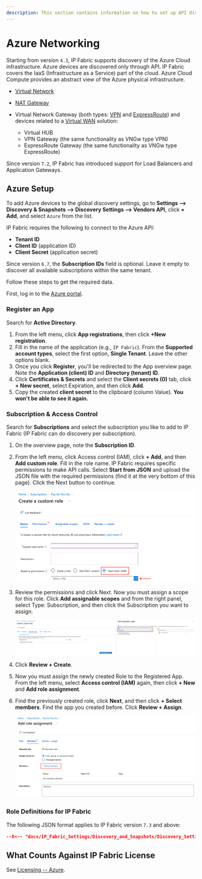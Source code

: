```yaml
---
description: This section contains information on how to set up API discovery for Azure.
---
```


# Azure Networking

Starting from version `4.3`, IP Fabric supports discovery of the Azure Cloud
infrastructure. Azure devices are discovered only through API. IP
Fabric covers the IaaS (Infrastructure as a Service) part of the cloud.
Azure Cloud Compute provides an abstract view of the Azure physical
infrastructure.

- [Virtual Network](https://docs.microsoft.com/en-us/azure/virtual-network/virtual-networks-overview)
- [NAT Gateway](https://docs.microsoft.com/en-us/azure/virtual-network/nat-gateway/nat-gateway-resource)
- Virtual Network Gateway (both types: [VPN](https://docs.microsoft.com/en-us/azure/vpn-gateway/) and [ExpressRoute](https://docs.microsoft.com/en-us/azure/expressroute/expressroute-about-virtual-network-gateways)) and devices related to a [Virtual WAN](https://docs.microsoft.com/en-us/azure/virtual-wan/virtual-wan-about) solution:

  - Virtual HUB
  - VPN Gateway (the same functionality as VNGw type VPN)
  - ExpressRoute Gateway (the same functionality as VNGw type ExpressRoute)

Since version `7.2`, IP Fabric has introduced support for Load Balancers and Application Gateways.

## Azure Setup

To add Azure devices to the global discovery settings, go to **Settings -->
Discovery & Snapshots --> Discovery Settings --> Vendors API**, click **+ Add**,
and select `Azure` from the list.

IP Fabric requires the following to connect to the Azure API:

- **Tenant ID**
- **Client ID** (application ID)
- **Client Secret** (application secret)

Since version `6.7`, the **Subscription IDs** field is optional. Leave it empty to discover all available subscriptions within the same tenant.

Follow these steps to get the required data.

First, log in to the [Azure portal](https://portal.azure.com/).

### Register an App

Search for **Active Directory**.

1. From the left menu, click **App registrations**, then click **+New registration**.
2. Fill in the name of the application (e.g., `IP Fabric`). From the **Supported account types**, select the first option, **Single Tenant**. Leave the other options blank.
3. Once you click **Register**, you'll be redirected to the App overview page. Note the **Application (client) ID** and **Directory (tenant) ID**.
4. Click **Certificates & Secrets** and select the **Client secrets (0)** tab, click **+ New secret**, select Expiration, and then click **Add**.
5. Copy the created **client secret** to the clipboard (column Value). **You won't be able to see it again.**

### Subscription & Access Control

Search for **Subscriptions** and select the subscription you like to add to IP Fabric (IP Fabric can do discovery per subscription).

1. On the overview page, note the **Subscription ID**.
2. From the left menu, click Access control (IAM), click **+ Add**, and then **Add custom role**. Fill in the role name. IP Fabric requires specific permissions to make API calls. Select **Start from JSON** and upload the JSON file with the required permissions (find it at the very bottom of this page). Click the Next button to continue.

   ![Creating Custom Role](azure/create_custom_role.png)

3. Review the permissions and click Next. Now you must assign a scope for this role. Click **Add assignable scopes** and from the right panel, select Type: Subscription, and then click the Subscription you want to assign.

   ![Assigning Scopes](azure/assign_scopes.png)

4. Click **Review + Create**.
5. Now you must assign the newly created Role to the Registered App. From the left menu, select **Access control (IAM)** again, then click **+ New** and **Add role assignment**.
6. Find the previously created role, click **Next**, and then click **+ Select members**. Find the app you created before. Click **Review + Assign**.

   ![Add Role assignment](azure/add_role_assignment.png)

### Role Definitions for IP Fabric

The following JSON format applies to IP Fabric version `7.3` and above:

```json title="azure-role-7_3.json"
--8<-- "docs/IP_Fabric_Settings/Discovery_and_Snapshots/Discovery_Settings/Vendors_API/azure/azure-role-7_3.json"
```

## What Counts Against IP Fabric License

See [Licensing -- Azure](../../../../overview/licensing.md#azure).
